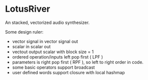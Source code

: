 # LotusRiver 
An stacked, vectorized audio synthesizer.

Some design ruler:

* vector signal in vector signal out
* scalar in scalar out
* vectout output scalar with block size = 1
* ordered operation/inputs left pop first ( LPF )
* parameters is right pop first ( RPF ), so left to right order in code. 
* some basic operators support broadcast
* user defined words support closure with local hashmap
